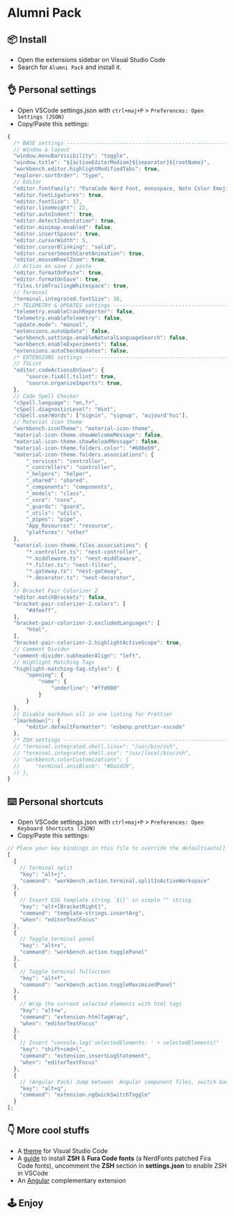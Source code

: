 # Alumni Pack

## 📦 Install

- Open the extensions sidebar on Visual Studio Code
- Search for `Alumni Pack` and install it.

## 👌 Personal settings

- Open VSCode settings.json with `ctrl+maj+P` > `Preferences: Open Settings (JSON)`
- Copy/Paste this settings:

```typescript
{
  /* BASE settings ------------------------------------------------------------ */
  // Window & layout
  "window.menuBarVisibility": "toggle",
  "window.title": "${activeEditorMedium}${separator}${rootName}",
  "workbench.editor.highlightModifiedTabs": true,
  "explorer.sortOrder": "type",
  // Editor
  "editor.fontFamily": "FuraCode Nerd Font, monospace, Noto Color Emoji",
  "editor.fontLigatures": true,
  "editor.fontSize": 17,
  "editor.lineHeight": 22,
  "editor.autoIndent": true,
  "editor.detectIndentation": true,
  "editor.minimap.enabled": false,
  "editor.insertSpaces": true,
  "editor.cursorWidth": 5,
  "editor.cursorBlinking": "solid",
  "editor.cursorSmoothCaretAnimation": true,
  "editor.mouseWheelZoom": true,
  // Action on save / paste
  "editor.formatOnPaste": true,
  "editor.formatOnSave": true,
  "files.trimTrailingWhitespace": true,
  // Terminal
  "terminal.integrated.fontSize": 16,
  /* TELEMETRY & UPDATES settings --------------------------------------------- */
  "telemetry.enableCrashReporter": false,
  "telemetry.enableTelemetry": false,
  "update.mode": "manual",
  "extensions.autoUpdate": false,
  "workbench.settings.enableNaturalLanguageSearch": false,
  "workbench.enableExperiments": false,
  "extensions.autoCheckUpdates": false,
  /* EXTENSIONS settings ------------------------------------------------------ */
  // TSLint
  "editor.codeActionsOnSave": {
      "source.fixAll.tslint": true,
      "source.organizeImports": true,
  },
  // Code Spell Checker
  "cSpell.language": "en,fr",
  "cSpell.diagnosticLevel": "Hint",
  "cSpell.userWords": ["signin", "signup", "aujourd'hui"],
  // Material icon theme
  "workbench.iconTheme": "material-icon-theme",
  "material-icon-theme.showWelcomeMessage": false,
  "material-icon-theme.showReloadMessage": false,
  "material-icon-theme.folders.color": "#608eb9",
  "material-icon-theme.folders.associations": {
      "_services": "controller",
      "_controllers": "controller",
      "_helpers": "helper",
      "_shared": "shared",
      "_components": "components",
      "_models": "class",
      "_core": "core",
      "_guards": "guard",
      "_utils": "utils",
      "_pipes": "pipe",
      "App_Resources": "resource",
      "platforms": "other"
  },
  "material-icon-theme.files.associations": {
      "*.controller.ts": "nest-controller",
      "*.middleware.ts": "nest-middleware",
      "*.filter.ts": "nest-filter",
      "*.gateway.ts": "nest-gateway",
      "*.decorator.ts": "nest-decorator",
  },
  // Bracket Pair Colorizer 2
  "editor.matchBrackets": false,
  "bracket-pair-colorizer-2.colors": [
      "#dfeeff",
  ],
  "bracket-pair-colorizer-2.excludedLanguages": [
      "html",
  ],
  "bracket-pair-colorizer-2.highlightActiveScope": true,
  // Comment Divider
  "comment-divider.subheaderAlign": "left",
  // Highlight Matching Tags
  "highlight-matching-tag.styles": {
      "opening": {
          "name": {
              "underline": "#ffd900"
          }
      }
  },
  // Disable markdown all in one linting for Prettier
  "[markdown]": {
      "editor.defaultFormatter": "esbenp.prettier-vscode"
  },
  /* ZSH settings ------------------------------------------------------------- */
  // "terminal.integrated.shell.linux": "/usr/bin/zsh",
  // "terminal.integrated.shell.osx": "/usr/local/bin/zsh",
  // "workbench.colorCustomizations": {
  //     "terminal.ansiBlack": "#0a1d29",
  // },
}
```

## ⌨️ Personal shortcuts

- Open VSCode settings.json with `ctrl+maj+P` > `Preferences: Open Keyboard Shortcuts (JSON)`
- Copy/Paste this settings:

```typescript
// Place your key bindings in this file to override the defaultsauto[]
[
  {
    // Terminal split
    "key": "alt+j",
    "command": "workbench.action.terminal.splitInActiveWorkspace"
  },
  {
    // Insert ES6 template string `${}` in simple "" string
    "key": "alt+[BracketRight]",
    "command": "template-strings.insertArg",
    "when": "editorTextFocus"
  },
  {
    // Toggle terminal panel
    "key": "alt+x",
    "command": "workbench.action.togglePanel"
  },
  {
    // Toggle terminal fullscreen
    "key": "alt+f",
    "command": "workbench.action.toggleMaximizedPanel"
  },
  {
    // Wrap the current selected elements with html tags
    "key": "alt+w",
    "command": "extension.htmlTagWrap",
    "when": "editorTextFocus"
  },
  {
    // Insert "console.log('selectedElements: ' + selectedElements)"
    "key": "shift+cmd+l",
    "command": "extension.insertLogStatement",
    "when": "editorTextFocus"
  },
  {
    // (Angular Pack) Jump between  Angular component files, switch back and forth to associated template.
    "key": "alt+q",
    "command": "extension.ngQuickSwitchToggle"
  }
];
```

## 👇 More cool stuffs

- A [theme](https://marketplace.visualstudio.com/items?itemName=milab.pikachu-theme-vscode) for Visual Studio Code
- A [guide](https://github.com/mIaborde/my-zsh) to install **ZSH** & **Fura Code fonts** (a NerdFonts patched Fira Code fonts), uncomment the **ZSH** section in **settings.json** to enable ZSH in VSCode
- An [Angular](https://marketplace.visualstudio.com/items?itemName=milab.alumni-pack-angular) complementary extension

## 🕹 Enjoy
